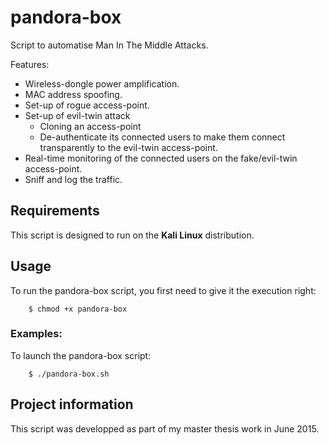# pandora-box
Script to automatise Man In The Middle Attacks.

Features:

* Wireless-dongle power amplification.
* MAC address spoofing.
* Set-up of rogue access-point.
* Set-up of evil-twin attack 
	* Cloning an access-point 
	* De-authenticate its connected users to make them connect transparently 
	  to the evil-twin access-point.
* Real-time monitoring of the connected users on the fake/evil-twin access-point.
* Sniff and log the traffic.

## Requirements

This script is designed to run on the **Kali Linux** distribution.

## Usage

To run the pandora-box script, you first need to give it the execution right:
		
		$ chmod +x pandora-box
### Examples:
To launch the pandora-box script:

		$ ./pandora-box.sh
		
## Project information		
This script was developped as part of my master thesis work in June 2015.

